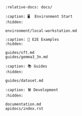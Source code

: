 ```{include} ../README.md
:relative-docs: docs/
```

```{toctree}
:caption: 🖥️  Environment Start
:hidden:

environment/local-workstation.md
```
<!--
environment/cluster.md
-->

```{toctree}
:caption: 🚀 E2E Examples
:hidden:

guides/sft.md
guides/gemma3_3n.md
```

```{toctree}
:caption: 📚 Guides
:hidden:

guides/dataset.md
```

```{toctree}
:caption: 🛠️ Development
:hidden:

documentation.md
apidocs/index.rst
```
